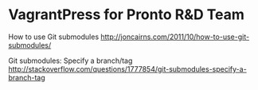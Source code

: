 VagrantPress for Pronto R&D Team
================================

How to use Git submodules
http://joncairns.com/2011/10/how-to-use-git-submodules/

Git submodules: Specify a branch/tag
http://stackoverflow.com/questions/1777854/git-submodules-specify-a-branch-tag
